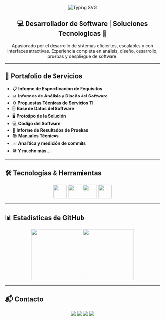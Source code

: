 <!-- Banner principal mejorado -->
<p align="center">
  <img src="https://readme-typing-svg.demolab.com?font=Orbitron&size=35&pause=1000&color=F75C7E&center=true&vCenter=true&width=900&lines=🔥+Bienvenido+a+mi+perfil+GitHub+🔥;💻+Desarrollador+de+Software+Profesional;🚀+Soluciones+Tecnológicas+Innovadoras" alt="Typing SVG" />
</p>

<h2 align="center">💻 Desarrollador de Software | Soluciones Tecnológicas 🚀</h2>

<p align="center">
  Apasionado por el desarrollo de sistemas eficientes, escalables y con interfaces atractivas.  
  Experiencia completa en análisis, diseño, desarrollo, pruebas y despliegue de software.  
</p>

---

## 📑 Portafolio de Servicios

- 📋 **Informe de Especificación de Requisitos**
- 📊 **Informes de Análisis y Diseño del Software**
- ⚙️ **Propuestas Técnicas de Servicios TI**
- 🗄️ **Base de Datos del Software**
- 🖥️ **Prototipo de la Solución**
- 💻 **Código del Software**
- 🧪 **Informe de Resultados de Pruebas**
- 📚 **Manuales Técnicos**
- 📈 **Analítica y medición de commits**
- 🛠️ **Y mucho más…**

---

## 🛠️ Tecnologías & Herramientas

<p align="center">
  <img src="https://skillicons.dev/icons?i=html,css,js,php,python,java" height="45" />
  <img src="https://skillicons.dev/icons?i=bootstrap,tailwind,laravel,django" height="45" />
  <img src="https://skillicons.dev/icons?i=mysql,mongodb,firebase" height="45" />
  <img src="https://skillicons.dev/icons?i=github" height="45" />
</p>

---

## 📊 Estadísticas de GitHub

<p align="center">
  <img src="https://github-readme-stats.vercel.app/api?username=TU-USUARIO&show_icons=true&theme=tokyonight&hide_border=true&count_private=true" height="165" />
  <img src="https://github-readme-streak-stats.herokuapp.com/?user=TU-USUARIO&theme=tokyonight&hide_border=true" height="165" />
</p>

---

## 📬 Contacto

<p align="center">
  <a href="mailto:tuemail@example.com"><img src="https://img.shields.io/badge/Email-D14836?style=for-the-badge&logo=gmail&logoColor=white" /></a>
  <a href="https://www.linkedin.com/in/TU-LINKEDIN/"><img src="https://img.shields.io/badge/LinkedIn-0A66C2?style=for-the-badge&logo=linkedin&logoColor=white" /></a>
  <a href="https://github.com/TU-USUARIO"><img src="https://img.shields.io/badge/GitHub-100000?style=for-the-badge&logo=github&logoColor=white" /></a>
  <a href="https://wa.me/TU-NUMERO"><img src="https://img.shields.io/badge/WhatsApp-25D366?style=for-the-badge&logo=whatsapp&logoColor=white" /></a>
</p>

